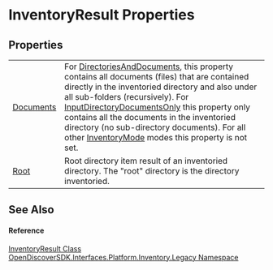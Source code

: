 # InventoryResult Properties




## Properties
<table>
<tr>
<td><a href="51e6cf98-0a95-a036-a37e-c22528bb14a9">Documents</a></td>
<td>For <a href="9980fedc-04b0-0e77-a6be-b0784f7ef32f">DirectoriesAndDocuments</a>, this property contains all documents (files) that are contained directly in the inventoried directory and also under all sub-folders (recursively). For <a href="9980fedc-04b0-0e77-a6be-b0784f7ef32f">InputDirectoryDocumentsOnly</a> this property only contains all the documents in the inventoried directory (no sub-directory documents). For all other <a href="9980fedc-04b0-0e77-a6be-b0784f7ef32f">InventoryMode</a> modes this property is not set.</td></tr>
<tr>
<td><a href="e6d523e0-3c25-34c4-1806-4d8e7d1a6a17">Root</a></td>
<td>Root directory item result of an inventoried directory. The "root" directory is the directory inventoried.</td></tr>
</table>

## See Also


#### Reference
<a href="744436cb-16ec-4f16-9ffb-148d0a82b2d9">InventoryResult Class</a>  
<a href="1c770892-a5f4-0d92-a48f-ee1036830f05">OpenDiscoverSDK.Interfaces.Platform.Inventory.Legacy Namespace</a>  
